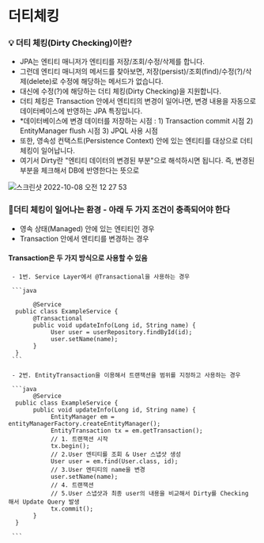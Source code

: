# 더티체킹

### 💡 더티 체킹(Dirty Checking)이란?
- JPA는 엔티티 매니저가 엔티티를 저장/조회/수정/삭제를 합니다.
- 그런데 엔티티 매니저의 메서드를 찾아보면, 저장(persist)/조회(find)/수정(?)/삭제(delete)로 수정에 해당하는 메서드가 없습니다.
- 대신에 수정(?)에 해당하는 더티 체킹(Dirty Checking)을 지원합니다.
- 더티 체킹은 Transaction 안에서 엔티티의 변경이 일어나면, 변경 내용을 자동으로 데이터베이스에 반영하는 JPA 특징입니다.
- *데이터베이스에 변경 데이터를 저장하는 시점 : 1) Transaction commit 시점 2) EntityManager flush 시점 3) JPQL 사용 시점
- 또한, 영속성 컨택스트(Persistence Context) 안에 있는 엔티티를 대상으로 더티 체킹이 일어납니다.
- 여기서 Dirty란 "엔티티 데이터의 변경된 부분"으로 해석하시면 됩니다. 즉, 변경된 부분을 체크해서 DB에 반영한다는 뜻으로 

![스크린샷 2022-10-08 오전 12 27 53](https://user-images.githubusercontent.com/101084642/194591261-bbe93c02-e46d-453c-b246-2192cc1eb3d1.png)

### 🌟더티 체킹이 일어나는 환경 - 아래 두 가지 조건이 충족되어야 한다
- 영속 상태(Managed) 안에 있는 엔티티인 경우
- Transaction 안에서 엔티티를 변경하는 경우

#### Transaction은 두 가지 방식으로 사용할 수 있음

     - 1번. Service Layer에서 @Transactional을 사용하는 경우
     
     ```java
     
           @Service
      public class ExampleService {
           @Transactional
           public void updateInfo(Long id, String name) {
                User user = userRepository.findById(id);
                user.setName(name);
           }
      }
     ```

     - 2번. EntityTransaction을 이용해서 트랜잭션을 범위를 지정하고 사용하는 경우
     
     ```java
           @Service
      public class ExampleService {
           public void updateInfo(Long id, String name) {
                EntityManager em = entityManagerFactory.createEntityManager();
                EntityTransaction tx = em.getTransaction();
                // 1. 트랜잭션 시작
                tx.begin();
                // 2.User 엔티티를 조회 & User 스냅샷 생성
                User user = em.find(User.class, id);
                // 3.User 엔티티의 name을 변경
                user.setName(name);
                // 4. 트랜잭션
                // 5.User 스냅샷과 최종 user의 내용을 비교해서 Dirty를 Checking 해서 Update Query 발생
                tx.commit();
           }
      }
     
     ```

